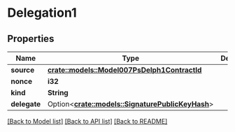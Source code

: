 # Delegation1

## Properties

Name | Type | Description | Notes
------------ | ------------- | ------------- | -------------
**source** | [**crate::models::Model007PsDelph1ContractId**](007-PsDELPH1.contract_id.md) |  | 
**nonce** | **i32** |  | 
**kind** | **String** |  | 
**delegate** | Option<[**crate::models::SignaturePublicKeyHash**](Signature.Public_key_hash.md)> |  | [optional]

[[Back to Model list]](../README.md#documentation-for-models) [[Back to API list]](../README.md#documentation-for-api-endpoints) [[Back to README]](../README.md)


